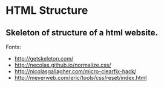 # HTML Structure
Skeleton of structure of a html website.
------------
Fonts:
- http://getskeleton.com/
- http://necolas.github.io/normalize.css/
- http://nicolasgallagher.com/micro-clearfix-hack/
- http://meyerweb.com/eric/tools/css/reset/index.html
